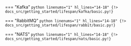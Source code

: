 === "Kafka"
    ```python linenums="1" hl_lines="14-18"
    {!> docs_src/getting_started/lifespan/kafka/basic.py!}
    ```

=== "RabbitMQ"
    ```python linenums="1" hl_lines="14-18"
    {!> docs_src/getting_started/lifespan/rabbit/basic.py!}
    ```

=== "NATS"
    ```python linenums="1" hl_lines="14-18"
    {!> docs_src/getting_started/lifespan/nats/basic.py!}
    ```
